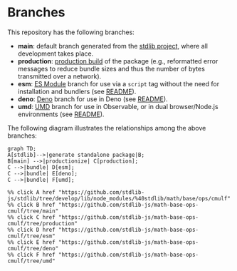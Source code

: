 <!--

@license Apache-2.0

Copyright (c) 2022 The Stdlib Authors.

Licensed under the Apache License, Version 2.0 (the "License");
you may not use this file except in compliance with the License.
You may obtain a copy of the License at

    http://www.apache.org/licenses/LICENSE-2.0

Unless required by applicable law or agreed to in writing, software
distributed under the License is distributed on an "AS IS" BASIS,
WITHOUT WARRANTIES OR CONDITIONS OF ANY KIND, either express or implied.
See the License for the specific language governing permissions and
limitations under the License.

-->

# Branches

This repository has the following branches:

-   **main**: default branch generated from the [stdlib project][stdlib-url], where all development takes place.
-   **production**: [production build][production-url] of the package (e.g., reformatted error messages to reduce bundle sizes and thus the number of bytes transmitted over a network).
-   **esm**: [ES Module][esm-url] branch for use via a `script` tag without the need for installation and bundlers (see [README][esm-readme]).
-   **deno**: [Deno][deno-url] branch for use in Deno (see [README][deno-readme]).
-   **umd**: [UMD][umd-url] branch for use in Observable, or in dual browser/Node.js environments (see [README][umd-readme]).

The following diagram illustrates the relationships among the above branches:

```mermaid
graph TD;
A[stdlib]-->|generate standalone package|B;
B[main] -->|productionize| C[production];
C -->|bundle| D[esm];
C -->|bundle| E[deno];
C -->|bundle| F[umd];

%% click A href "https://github.com/stdlib-js/stdlib/tree/develop/lib/node_modules/%40stdlib/math/base/ops/cmulf"
%% click B href "https://github.com/stdlib-js/math-base-ops-cmulf/tree/main"
%% click C href "https://github.com/stdlib-js/math-base-ops-cmulf/tree/production"
%% click D href "https://github.com/stdlib-js/math-base-ops-cmulf/tree/esm"
%% click E href "https://github.com/stdlib-js/math-base-ops-cmulf/tree/deno"
%% click F href "https://github.com/stdlib-js/math-base-ops-cmulf/tree/umd"
```

[stdlib-url]: https://github.com/stdlib-js/stdlib/tree/develop/lib/node_modules/%40stdlib/math/base/ops/cmulf
[production-url]: https://github.com/stdlib-js/math-base-ops-cmulf/tree/production
[deno-url]: https://github.com/stdlib-js/math-base-ops-cmulf/tree/deno
[deno-readme]: https://github.com/stdlib-js/math-base-ops-cmulf/blob/deno/README.md
[umd-url]: https://github.com/stdlib-js/math-base-ops-cmulf/tree/umd
[umd-readme]: https://github.com/stdlib-js/math-base-ops-cmulf/blob/umd/README.md
[esm-url]: https://github.com/stdlib-js/math-base-ops-cmulf/tree/esm
[esm-readme]: https://github.com/stdlib-js/math-base-ops-cmulf/blob/esm/README.md